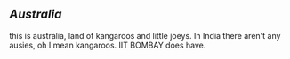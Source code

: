 ## *Australia*

this is australia, land of kangaroos and little joeys.
In India there aren't any ausies, oh I mean kangaroos.
IIT BOMBAY does have.




